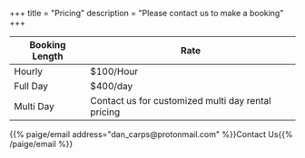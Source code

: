 +++
title = "Pricing"
description = "Please contact us to make a booking"
+++

Booking Length | Rate
---------------|------
Hourly | $100/Hour
Full Day | $400/day
Multi Day | Contact us for customized multi day rental pricing

<div class="text-center"> {{% paige/email address="dan_carps@protonmail.com" %}}Contact Us{{% /paige/email %}}</div>